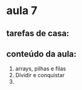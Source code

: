 # aula 7
## tarefas de casa:
## conteúdo da aula:
1. arrays, pilhas e filas
2. Dividir e conquistar
3. 